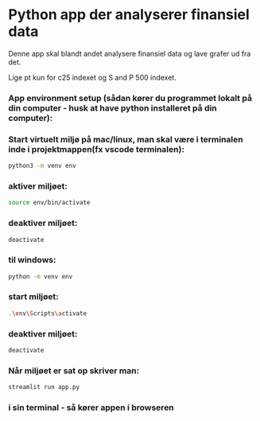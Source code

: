 # Python app der analyserer finansiel data

Denne app skal blandt andet analysere finansiel data og lave grafer ud fra det.

Lige pt kun for c25 indexet og S and P 500 indexet.

### App environment setup (sådan kører du programmet lokalt på din computer - husk at have python installeret på din computer):

### Start virtuelt miljø på mac/linux, man skal være i terminalen inde i projektmappen(fx vscode terminalen):
```bash
python3 -m venv env
```
### aktiver miljøet:
```bash
source env/bin/activate
```
### deaktiver miljøet:
```bash
deactivate
```
### til windows:
```bash
python -m venv env
```
### start miljøet:
```bash
.\env\Scripts\activate
```
### deaktiver miljøet: 
```bash
deactivate
```
### Når miljøet er sat op skriver man: 

```bash
streamlit run app.py 
```
### i sin terminal - så kører appen i browseren 
